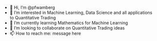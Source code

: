 - 👋 Hi, I’m @pfwamberg
- 👀 I’m interested in Machine Learning, Data Science and all applications to Quantitative Trading
- 🌱 I’m currently learning Mathematics for Machine Learning 
- 💞️ I’m looking to collaborate on Quantitative Trading ideas
- 📫 How to reach me: message here

<!---
pfwamberg/pfwamberg is a ✨ special ✨ repository because its `README.md` (this file) appears on your GitHub profile.
You can click the Preview link to take a look at your changes.
--->
